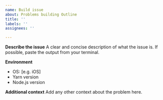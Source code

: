 ```yaml
---
name: Build issue
about: Problems building Outline
title: ''
labels: ''
assignees: ''

---
```


**Describe the issue**
A clear and concise description of what the issue is. If possible, paste the output from your terminal.

**Environment**
 - OS: [e.g. iOS]
 - Yarn version
 - Node.js version

**Additional context**
Add any other context about the problem here.
